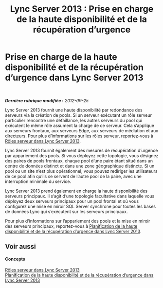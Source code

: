 ﻿---
title: 'Lync Server 2013 : Prise en charge de la haute disponibilité et de la récupération d’urgence'
TOCTitle: Prise en charge de la haute disponibilité et de la récupération d’urgence
ms:assetid: 47e77e85-c7c3-4ade-8db7-a34c71aeafd7
ms:mtpsurl: https://technet.microsoft.com/fr-fr/library/JJ204866(v=OCS.15)
ms:contentKeyID: 49297091
ms.date: 05/20/2016
mtps_version: v=OCS.15
ms.translationtype: HT
---

# Prise en charge de la haute disponibilité et de la récupération d’urgence dans Lync Server 2013

 

_**Dernière rubrique modifiée :** 2012-09-25_

Lync Server 2013 fournit une haute disponibilité par redondance des serveurs via la création de pools. Si un serveur exécutant un rôle serveur particulier rencontre une défaillance, les autres serveurs du pool qui exécutent le même rôle assument la charge de ce serveur. Cela s’applique aux serveurs frontaux, aux serveurs Edge, aux serveurs de médiation et aux directeurs. Pour plus d’informations sur les rôles serveur, reportez-vous à [Rôles serveur dans Lync Server 2013](lync-server-2013-server-roles.md).

Lync Server 2013 fournit également des mesures de récupération d’urgence par appariement des pools. Si vous déployez cette topologie, vous désignez des paires de pools frontaux, chaque pool d’une paire étant situé dans un centre de données distinct et dans une zone géographique distincte. Si un pool ou un site n’est plus opérationnel, vous pouvez rediriger les utilisateurs de ce pool afin qu’ils se servent de l’autre pool de la paire, avec une interruption minimale du service.

Lync Server 2013 prend également en charge la haute disponibilité des serveurs principaux. Il s’agit d’une topologie facultative dans laquelle vous déployez deux serveurs principaux pour un pool frontal et où vous configurez une mise en miroir SQL Server synchrone pour toutes les bases de données Lync qui s’exécutent sur les serveurs principaux.

Pour plus d’informations sur l’appariement des pools et la mise en miroir des serveurs principaux, reportez-vous à [Planification de la haute disponibilité et de la récupération d’urgence dans Lync Server 2013](lync-server-2013-planning-for-high-availability-and-disaster-recovery.md).

## Voir aussi

#### Concepts

[Rôles serveur dans Lync Server 2013](lync-server-2013-server-roles.md)  
[Planification de la haute disponibilité et de la récupération d’urgence dans Lync Server 2013](lync-server-2013-planning-for-high-availability-and-disaster-recovery.md)

